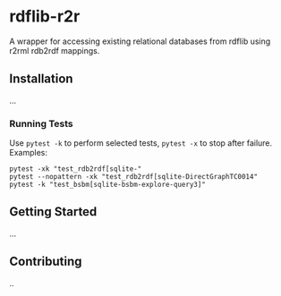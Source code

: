 # rdflib-r2r

A wrapper for accessing existing relational databases from rdflib using r2rml rdb2rdf mappings.

## Installation
...

### Running Tests
Use `pytest -k` to perform selected tests, `pytest -x` to stop after failure. Examples:

```
pytest -xk "test_rdb2rdf[sqlite-"
pytest --nopattern -xk "test_rdb2rdf[sqlite-DirectGraphTC0014"
pytest -k "test_bsbm[sqlite-bsbm-explore-query3]"
```

## Getting Started
...

## Contributing
..